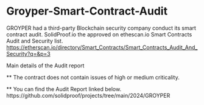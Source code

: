 # Groyper-Smart-Contract-Audit
GROYPER had a third-party Blockchain security company conduct its smart contract audit. SolidProof.io the approved on ethescan.io Smart Contracts Audit and Security list.
<br>
https://etherscan.io/directory/Smart_Contracts/Smart_Contracts_Audit_And_Security?q=&p=3

</p>
Main details of the Audit report
<p>** The contract does not contain issues of high or medium criticality.</p>
<p>** You can find the Audit Report linked below.
https://github.com/solidproof/projects/tree/main/2024/GROYPER<br>

